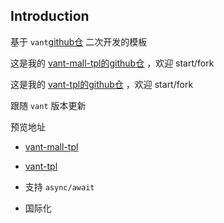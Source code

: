 ## Introduction

基于 `vant`[github仓](https://youzan.github.io/vant/#/zh-CN/) 二次开发的模板

这是我的 [vant-mall-tpl的github仓](https://github.com/zehuichan/vant-mall-tpl) ，欢迎 start/fork

这是我的 [vant-tpl的github仓](https://github.com/zehuichan/vant-tpl) ，欢迎 start/fork

跟随 `vant` 版本更新

预览地址
- [vant-mall-tpl](https://zehuichan.gitee.io/vant-mall-tpl)
- [vant-tpl](https://zehuichan.gitee.io/vant-tpl)

- 支持 `async/await`
- 国际化